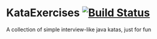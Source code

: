 # KataExercises [![Build Status](https://travis-ci.org/marinomeneghel/KataExercises.svg?branch=master)](https://travis-ci.org/marinomeneghel/KataExercises)
A collection of simple interview-like java katas, just for fun

